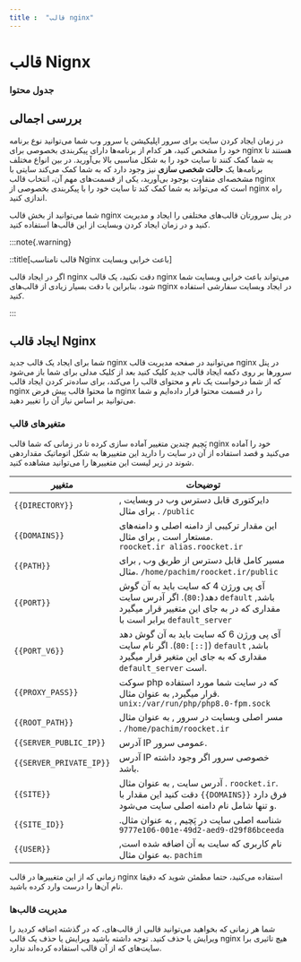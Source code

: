 ```yaml
---
title :  "قالب nginx"
---
```


# قالب Nignx 

### جدول محتوا

## بررسی اجمالی

در زمان ایجاد کردن سایت برای سرور اپلیکیشن یا سرور وب شما می‌توانید نوع برنامه خود را مشخص کنید، هر کدام از برنامه‌ها دارای پیکربندی بخصوصی برای nginx هستند تا به شما کمک کنند تا سایت خود را به شکل مناسبی بالا بی‌آورید. در بین انواع مختلف برنامه‌ها یک **حالت شخصی سازی** نیز وجود دارد که به شما کمک می‌کند سایتی با مشخصه‌ای متفاوت بوجود بی‌آورید، یکی از قسمت‌های مهم آن، انتخاب قالب nginx است که می‌تواند به شما کمک کند تا سایت خود را با پیکربندی بخصوصی از nginx راه اندازی کنید. 

شما می‌توانید از بخش قالب nginx در پنل سرورتان قالب‌های مختلفی را ایجاد و مدیریت کنید و در زمان ایجاد کردن وبسایت از این قالب‌ها استفاده کنید.


:::note{.warning}

::title[قالب نامناسب Nginx باعث خرابی وبسایت]

اگر در ایجاد قالب nginx دقت نکنید، یک قالب nginx می‌تواند باعث خرابی وبسایت شما شود، بنابراین با دقت بسیار زیادی از قالب‌های nginx در ایجاد وبسایت سفارشی استفاده کنید.

:::
## ایجاد قالب Nginx 

شما برای ایجاد یک قالب جدید nginx می‌توانید در صفحه مدیریت قالب nginx در پنل سرورها بر روی دکمه ایجاد قالب جدید کلیک کنید بعد از کلیک مدلی برای شما باز می‌شود که از شما درخواست یک نام و محتوای قالب را می‌کند، برای ساده‌تر کردن ایجاد قالب nginx ما محتوا قالب پیش فرض nginx را در قسمت محتوا قرار داده‌ایم و شما می‌توانید بر اساس نیاز آن را تغییر دهید.

### متغیرهای قالب

پَچیم چندین متغییر آماده سازی کرده تا در زمانی که شما قالب nginx خود را آماده می‌کنید و قصد استفاده از آن در سایت را دارید این متغییرها به شکل اتوماتیک مقداردهی شوند در زیر لیست این متغییرها را می‌توانید مشاهده کنید.


| متغییر                  | توضیحات                                                                                                                                                |
|-------------------------|--------------------------------------------------------------------------------------------------------------------------------------------------------|
| `{{DIRECTORY}}`         | دایرکتوری قابل دسترس وب در وبسایت , برای مثال . `/public`                                                                                              |
| `{{DOMAINS}}`           | این مقدار ترکیبی از دامنه اصلی و دامنه‌های مستعار است , برای مثال.<br> `roocket.ir alias.roocket.ir`                                                   |
| `{{PATH}}`              | مسیر کامل قابل دسترس از طریق وب , برای مثال. `/home/pachim/roocket.ir/public`                                                                          |
| `{{PORT}}`              | آی پی ورژن 4 که سایت باید به آن گوش دهد(`:80`). اگر آدرس سایت `default` باشد, مقداری که در به جای این متغییر قرار میگیرد برابر است با `default_server` |
| `{{PORT_V6}}`           | آی پی ورژن 6 که سایت باید به آن گوش دهد (`[::]:80`). اگر نام سایت `default` باشد, مقداری که به جای این متغیر قرار میگیرد `default_server` است.         |
| `{{PROXY_PASS}}`        | سوکت php که در سایت شما مورد استفاده قرار میگیرد, به عنوان مثال. `unix:/var/run/php/php8.0-fpm.sock`                                                   |
| `{{ROOT_PATH}}`         | مسر اصلی وبسایت در سرور , به عنوان مثال . `/home/pachim/roocket.ir`                                                                                    |
| `{{SERVER_PUBLIC_IP}}`  | آدرس IP عمومی سرور.                                                                                                                                    |
| `{{SERVER_PRIVATE_IP}}` | آدرس IP خصوصی سرور اگر وجود داشته باشد.                                                                                                                |
| `{{SITE}}`              | آدرس سایت , به عنوان مثال . `roocket.ir`. دقت کنید این مقدار با `{{DOMAINS}}` فرق دارد و تنها شامل نام دامنه اصلی سایت می‌شود.                         |
| `{{SITE_ID}}`           | شناسه اصلی سایت در پَچیم , به عنوان مثال. `9777e106-001e-49d2-aed9-d29f86bceeda`                                                                       |
| `{{USER}}`              | نام کاربری که سایت به آن اضافه شده است, به عنوان مثال. `pachim`                                                                                        |

زمانی که از این متغییرها در قالب nginx استفاده می‌کنید، حتما مطمئن شوید که دقیقا نام آن‌ها را درست وارد کرده باشید.

### مدیریت قالب‌ها

شما هر زمانی که بخواهید می‌توانید قالبی از قالب‌های، که در گذشته اضافه کردید را ویرایش یا حذف کنید.  توجه داشته باشید ویرایش یا حذف یک قالب nginx هیچ تاثیری برا سایت‌های که از آن قالب استفاده کرده‌اند ندارد.
